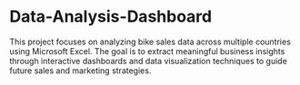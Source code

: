 # Data-Analysis-Dashboard
This project focuses on analyzing bike sales data across multiple countries using Microsoft Excel. The goal is to extract meaningful business insights through interactive dashboards and data visualization techniques to guide future sales and marketing strategies.  
